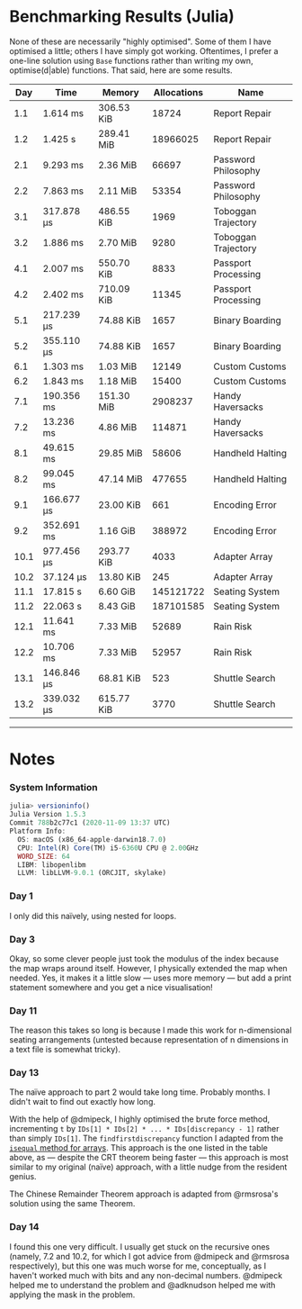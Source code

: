 # Benchmarking Results (Julia)

None of these are necessarily "highly optimised".  Some of them I have optimised a little; others I have simply got working.  Oftentimes, I prefer a one-line solution using `Base` functions rather than writing my own, optimise(d|able) functions.  That said, here are some results.

Day | Time | Memory | Allocations | Name
--- | --- | --- | --- | ---
1.1 | 1.614 ms | 306.53 KiB | 18724 | Report Repair
1.2 | 1.425 s | 289.41 MiB | 18966025 | Report Repair
2.1 | 9.293 ms | 2.36 MiB | 66697 | Password Philosophy
2.2 | 7.863 ms | 2.11 MiB | 53354 | Password Philosophy
3.1 | 317.878 μs | 486.55 KiB | 1969 | Toboggan Trajectory
3.2 | 1.886 ms | 2.70 MiB | 9280 | Toboggan Trajectory
4.1 | 2.007 ms | 550.70 KiB | 8833 | Passport Processing
4.2 | 2.402 ms | 710.09 KiB | 11345 | Passport Processing
5.1 | 217.239 μs | 74.88 KiB | 1657 | Binary Boarding
5.2 | 355.110 μs | 74.88 KiB | 1657 | Binary Boarding
6.1 | 1.303 ms | 1.03 MiB | 12149 | Custom Customs
6.2 | 1.843 ms | 1.18 MiB | 15400 | Custom Customs
7.1 | 190.356 ms | 151.30 MiB | 2908237 | Handy Haversacks
7.2 | 13.236 ms | 4.86 MiB | 114871 | Handy Haversacks
8.1 | 49.615 ms | 29.85 MiB | 58606 | Handheld Halting
8.2 | 99.045 ms | 47.14 MiB | 477655 | Handheld Halting
9.1 | 166.677 μs | 23.00 KiB | 661 | Encoding Error
9.2 | 352.691 ms | 1.16 GiB | 388972 | Encoding Error
10.1 | 977.456 μs | 293.77 KiB | 4033 | Adapter Array
10.2 | 37.124 μs | 13.80 KiB | 245 | Adapter Array
11.1 | 17.815 s | 6.60 GiB | 145121722 | Seating System
11.2 | 22.063 s | 8.43 GiB | 187101585 | Seating System
12.1 | 11.641 ms | 7.33 MiB | 52689 | Rain Risk
12.2 | 10.706 ms | 7.33 MiB | 52957 | Rain Risk
13.1 | 146.846 μs | 68.81 KiB | 523 | Shuttle Search
13.2 | 339.032 μs | 615.77 KiB | 3770 | Shuttle Search

---

# Notes

### System Information

```julia
julia> versioninfo()
Julia Version 1.5.3
Commit 788b2c77c1 (2020-11-09 13:37 UTC)
Platform Info:
  OS: macOS (x86_64-apple-darwin18.7.0)
  CPU: Intel(R) Core(TM) i5-6360U CPU @ 2.00GHz
  WORD_SIZE: 64
  LIBM: libopenlibm
  LLVM: libLLVM-9.0.1 (ORCJIT, skylake)
```

### Day 1

I only did this naïvely, using nested for loops.

### Day 3

Okay, so some clever people just took the modulus of the index because the map wraps around itself.  However, I physically extended the map when needed.  Yes, it makes it a little slow &mdash; uses more memory &mdash; but add a print statement somewhere and you get a nice visualisation!

### Day 11

The reason this takes so long is because I made this work for n-dimensional seating arrangements (untested because representation of n dimensions in a text file is somewhat tricky).

### Day 13

The naïve approach to part 2 would take long time.  Probably months.  I didn't wait to find out exactly how long.
<!-- ```julia
$ julia --threads=5 # 6 CPUs allocated to this task, with min 20G RAM

julia> @btime find_timestamp_brute_force(parse_input(datafile));

julia> versioninfo()
Julia Version 1.5.1
Commit 697e782ab8 (2020-08-25 20:08 UTC)
Platform Info:
  OS: Linux (x86_64-pc-linux-gnu)
  CPU: Intel(R) Xeon(R) CPU E5-2683 v4 @ 2.10GHz
  WORD_SIZE: 64
  LIBM: libopenlibm
  LLVM: libLLVM-9.0.1 (ORCJIT, broadwell)
``` -->

With the help of @dmipeck, I highly optimised the brute force method, incrementing `t` by `IDs[1] * IDs[2] * ... * IDs[discrepancy - 1]` rather than simply `IDs[1]`.  The `findfirstdiscrepancy` function I adapted from the [`isequal` method for arrays](https://github.com/JuliaLang/julia/blob/master/base/abstractarray.jl#L1950-L1961).  This approach is the one listed in the table above, as &mdash; despite the CRT theorem being faster &mdash; this approach is most similar to my original (naïve) approach, with a little nudge from the resident genius.

The Chinese Remainder Theorem approach is adapted from @rmsrosa's solution using the same Theorem.

### Day 14

I found this one very difficult.  I usually get stuck on the recursive ones (namely, 7.2 and 10.2, for which I got advice from @dmipeck and @rmsrosa respectively), but this one was much worse for me, conceptually, as I haven't worked much with bits and any non-decimal numbers.  @dmipeck helped me to understand the problem and @adknudson helped me with applying the mask in the problem.
